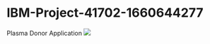 # IBM-Project-41702-1660644277
Plasma Donor Application
<img src="https://www.pixelstalk.net/wp-content/uploads/2016/07/Animation-Wallpaper-Free-Download-For-Desktop.jpg"> 
